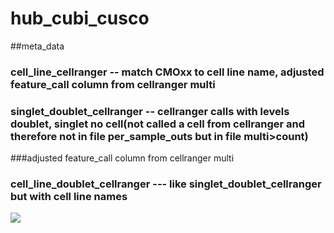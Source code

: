 # hub_cubi_cusco

##meta_data
### cell_line_cellranger -- match CMOxx to cell line name, adjusted feature_call column from cellranger multi
### singlet_doublet_cellranger -- cellranger calls with levels doublet, singlet no cell(not called a cell from cellranger and therefore not in file per_sample_outs but in file multi>count)
###adjusted feature_call column from cellranger multi
### cell_line_doublet_cellranger --- like singlet_doublet_cellranger but with cell line names

![](workflow.png)

